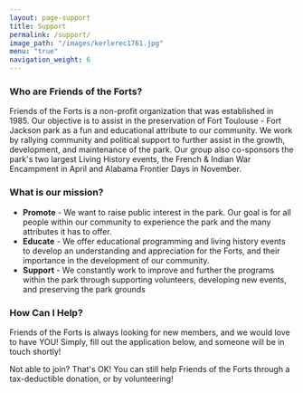 ```yaml
---
layout: page-support
title: Support
permalink: /support/
image_path: "/images/kerlerec1761.jpg"
menu: "true"
navigation_weight: 6
---
```

### Who are Friends of the Forts?

Friends of the Forts is a non-profit organization that was established in 1985. Our objective is to assist in the preservation of Fort Toulouse - Fort Jackson park as a fun and educational attribute to our community. We work by rallying community and political support to further assist in the growth, development, and maintenance of the park.  Our group also co-sponsors the park's two largest Living History events, the French & Indian War Encampment in April and Alabama Frontier Days in November.

### What is our mission?

* **Promote** - We want to raise public interest in the park. Our goal is for all people within our community to experience the park and the many attributes it has to offer.
* **Educate** - We offer educational programming and living history events to develop an understanding and appreciation for the Forts, and their importance in the development of our community.
* **Support** - We constantly work to improve and further the programs within the park through supporting volunteers, developing new events, and preserving the park grounds

### How Can I Help?

Friends of the Forts is always looking for new members, and we would love to have YOU! Simply, fill out the application below, and someone will be in touch shortly!

Not able to join? That's OK! You can still help Friends of the Forts through a tax-deductible donation, or by volunteering!
